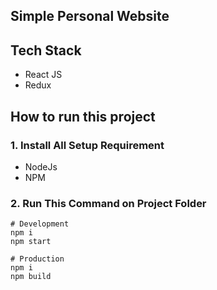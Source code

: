 ## Simple Personal Website


## Tech Stack

- React JS
- Redux


## How to run this project

### 1. Install All Setup Requirement

- NodeJs
- NPM

### 2. Run This Command on Project Folder

```
# Development
npm i
npm start

# Production
npm i
npm build
```
